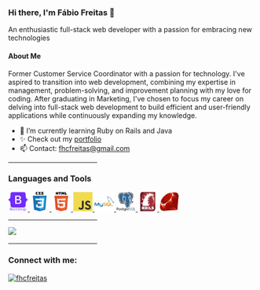### Hi there, I'm Fábio Freitas 👋
<p>An enthusiastic full-stack web developer with a passion for embracing new technologies</p>

<h4>About Me</h4>
<p>Former Customer Service Coordinator with a passion for technology. I've aspired to transition into web development, combining my expertise in management, problem-solving, and improvement planning with my love for coding. After graduating in Marketing, I've chosen to focus my career on delving into full-stack web development to build efficient and user-friendly applications while continuously expanding my knowledge.</p>

- 🌱 I’m currently learning Ruby on Rails and Java
- ✨ Check out my <a href="https://troopl.com/fhcfreitas">portfolio</a>
- 📫 Contact: fhcfreitas@gmail.com

<hr width="36%" >



<h3 align="left">Languages and Tools</h3>
<p align="left"> <a href="https://getbootstrap.com" target="_blank" rel="noreferrer"> <img src="https://raw.githubusercontent.com/devicons/devicon/master/icons/bootstrap/bootstrap-plain-wordmark.svg" alt="bootstrap" width="40" height="40"/> </a> <a href="https://www.w3schools.com/css/" target="_blank" rel="noreferrer"> <img src="https://raw.githubusercontent.com/devicons/devicon/master/icons/css3/css3-original-wordmark.svg" alt="css3" width="40" height="40"/> </a> <a href="https://www.w3.org/html/" target="_blank" rel="noreferrer"> <img src="https://raw.githubusercontent.com/devicons/devicon/master/icons/html5/html5-original-wordmark.svg" alt="html5" width="40" height="40"/> </a> <a href="https://developer.mozilla.org/en-US/docs/Web/JavaScript" target="_blank" rel="noreferrer"> <img src="https://raw.githubusercontent.com/devicons/devicon/master/icons/javascript/javascript-original.svg" alt="javascript" width="40" height="40"/> </a> <a href="https://www.mysql.com/" target="_blank" rel="noreferrer"> <img src="https://raw.githubusercontent.com/devicons/devicon/master/icons/mysql/mysql-original-wordmark.svg" alt="mysql" width="40" height="40"/> </a> <a href="https://www.postgresql.org" target="_blank" rel="noreferrer"> <img src="https://raw.githubusercontent.com/devicons/devicon/master/icons/postgresql/postgresql-original-wordmark.svg" alt="postgresql" width="40" height="40"/> </a> <a href="https://rubyonrails.org" target="_blank" rel="noreferrer"> <img src="https://raw.githubusercontent.com/devicons/devicon/master/icons/rails/rails-original-wordmark.svg" alt="rails" width="40" height="40"/> </a> <a href="https://www.ruby-lang.org/en/" target="_blank" rel="noreferrer"> <img src="https://raw.githubusercontent.com/devicons/devicon/master/icons/ruby/ruby-original.svg" alt="ruby" width="40" height="40"/> </a> </p>


<hr width="36%" >


<p align="left">
  <img height="150" src="https://github-readme-stats.vercel.app/api/top-langs?username=fhcfreitas&show_icons=true&theme=dark&locale=en&layout=compact" />
</p>

<hr width="36%" >

<h3 align="left">Connect with me:</h3>
<p align="left">
<a href="https://linkedin.com/in/fhcfreitas" target="blank"><img align="center" src="https://raw.githubusercontent.com/rahuldkjain/github-profile-readme-generator/master/src/images/icons/Social/linked-in-alt.svg" alt="fhcfreitas" height="30" width="40" /></a>
</p>
